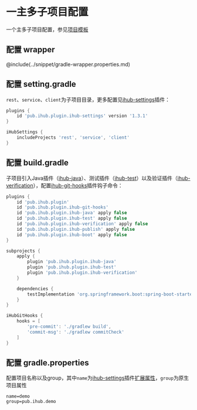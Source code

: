 # 一主多子项目配置

一个主多子项目配置，参见[项目模板](https://github.com/ihub-pub/multi-template)

## 配置 wrapper

@include(../snippet/gradle-wrapper.properties.md)

## 配置 setting.gradle

`rest`、`service`、`client`为子项目目录，更多配置见[ihub-settings](../iHubSettings)插件：

```groovy
plugins {
    id 'pub.ihub.plugin.ihub-settings' version '1.3.1'
}

iHubSettings {
    includeProjects 'rest', 'service', 'client'
}
```

## 配置 build.gradle

子项目引入Java插件（[ihub-java](../iHubJava)）、测试插件（[ihub-test](../iHubTest)）以及验证插件（[ihub-verification](../iHubVerification)），配置[ihub-git-hooks](../iHubGitHooks)插件钩子命令：

```groovy
plugins {
    id 'pub.ihub.plugin'
    id 'pub.ihub.plugin.ihub-git-hooks'
    id 'pub.ihub.plugin.ihub-java' apply false
    id 'pub.ihub.plugin.ihub-test' apply false
    id 'pub.ihub.plugin.ihub-verification' apply false
    id 'pub.ihub.plugin.ihub-publish' apply false
    id 'pub.ihub.plugin.ihub-boot' apply false
}

subprojects {
    apply {
        plugin 'pub.ihub.plugin.ihub-java'
        plugin 'pub.ihub.plugin.ihub-test'
        plugin 'pub.ihub.plugin.ihub-verification'
    }

    dependencies {
        testImplementation 'org.springframework.boot:spring-boot-starter-test'
    }
}

iHubGitHooks {
    hooks = [
        'pre-commit': './gradlew build',
        'commit-msg': './gradlew commitCheck'
    ]
}
```

## 配置 gradle.properties

配置项目名称以及group，其中`name`为[ihub-settings](../iHubSettings)插件[扩展属性](../iHubSettings#扩展属性)，`group`为原生项目属性

```properties
name=demo
group=pub.ihub.demo
```